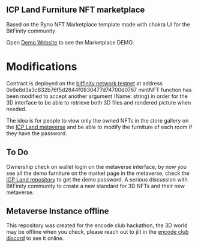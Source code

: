 ## ICP Land Furniture NFT marketplace

Based on the Ryno NFT Marketplace template made with chakra UI for the BitFinity community

Open [Demo Website](https://icp-land-furniture.netlify.app/) to see the Marketplace DEMO.

# Modifications
Contract is deployed on the [bitfinity network testnet](https://www.blog.bitfinity.network/how-to-deploy-a-solidity-smart-contract-to-the-bitfinity-evm/) at address 0x6e8d3a3c832b76f5d2844f0830477d74700d0767
mintNFT function has been modified to accept another argument (Name: string) in order for the 3D interface to be able to retrieve both 3D files and rendered picture when needed.

The idea is for people to view only the owned NFTs in the store gallery on the [ICP Land metaverse](https://icp-land.netlify.app/) and be able to modify the furniture of each room if they have the password.


## To Do 

Ownership check on wallet login on the metaverse interface, by now you see all the demo furniture on the market page in the metaverse, check the [ICP Land repository](https://github.com/jilt/ICP-Land) to get the demo password.
A serious discussion with BitFinity community to create a new standard for 3D NFTs and their new metaverse.

## Metaverse Instance offline

This repository was created for the encode club hackathon, the 3D world may be offline when you check, please reach out to jilt in the [encode club discord](https://www.encode.club) to see it online.
